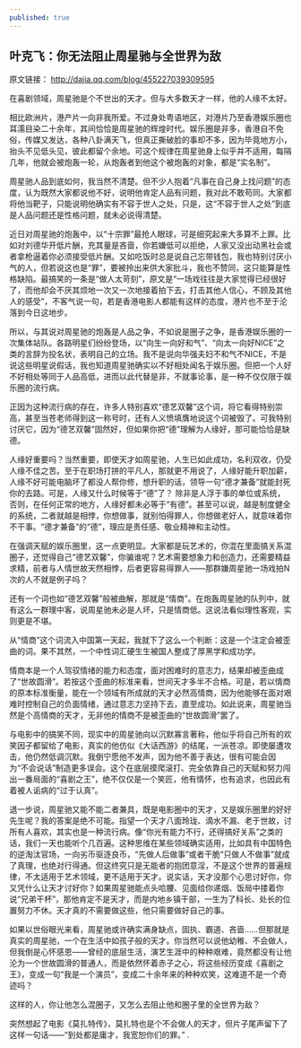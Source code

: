 ```yaml
---
published: true
---
```


## 叶克飞：你无法阻止周星驰与全世界为敌

原文链接： http://dajia.qq.com/blog/455227039309595 

在喜剧领域，周星驰是个不世出的天才。但与大多数天才一样，他的人缘不太好。

相比欧洲片，港产片一向非我所爱。不过身处粤语地区，对港片乃至香港娱乐圈也耳濡目染二十余年，其间恰恰是周星驰的辉煌时代。娱乐圈是非多，香港自不免俗，传媒又发达，各种八卦满天飞，但真正撕破脸的事却不多，因为毕竟地方小，抬头不见低头见，彼此都留个余地。可这个规律在周星驰身上似乎并不适用，每隔几年，他就会被炮轰一轮，从炮轰者到他这个被炮轰的对象，都是“实名制”。

周星驰人品到底如何，我当然不清楚。但不少人抱着“凡事在自己身上找问题”的态度，认为既然大家都说他不好，说明他肯定人品有问题，我对此不敢苟同。大家都将他当靶子，只能说明他确实有不容于世人之处，只是，这“不容于世人之处”到底是人品问题还是性格问题，就未必说得清楚。

近日对周星驰的炮轰中，以“十宗罪”最抢人眼球，可是细究起来大多算不上罪。比如对刘德华开低片酬，充其量是吝啬，你若嫌低可以拒绝，人家又没出动黑社会或者拿枪逼着你必须接受低片酬。又如吃饭时总是说自己忘带钱包，我也特别讨厌小气的人，但若说这也是“罪”，要被拎出来供大家批斗，我也不赞同，这只能算是性格缺陷。最搞笑的一条是“做人太苛刻”，原文是“一场戏往往是大家觉得已经很好了，而他却会不厌其烦地一次又一次地接着拍下去，打击其他人信心，不顾及其他人的感受”，不客气说一句，若是香港电影人都能有这样的态度，港片也不至于沦落到今日这地步。

所以，与其说对周星驰的炮轰是人品之争，不如说是圈子之争，是香港娱乐圈的一次集体站队。各路明星们纷纷登场，以“向生一向好和气”、“向太一向好NICE”之类的言辞为投名状，表明自己的立场。我不是说向华强夫妇不和气不NICE，不是说这些明星说假话，我也知道周星驰确实以不好相处闻名于娱乐圈。但把一个人好不好相处等同于人品高低，进而以此代替是非，不就事论事，是一种不仅仅限于娱乐圈的流行病。

正因为这种流行病的存在，许多人特别喜欢“德艺双馨”这个词，将它看得特别崇高，甚至当苍老师得到这一称号时，还有人义愤填膺地说这个词被毁了。可我特别讨厌它，因为“德艺双馨”固然好，但如果你把“德”理解为人缘好，那可能恰恰是缺德。

人缘好重要吗？当然重要，即使天才如周星驰，人生已如此成功，名利双收，仍受人缘不佳之苦。至于在职场打拼的平凡人，那就更不用说了，人缘好能升职加薪，人缘不好可能电脑坏了都没人帮你修，想升职的话，领导一句“德才兼备”就能封死你的去路。可是，人缘又什么时候等于“德”了？
除非是人浮于事的单位或系统，否则，在任何正常的地方，人缘好都未必等于“有德”。甚至可以说，越是制度健全的系统，二者就越是相悖，你想做事，就别怕得罪人，你想做老好人，就意味着你不干事。“德才兼备”的“德”，理应是责任感、敬业精神和主动性。

在强调天赋的娱乐圈里，这一点更明显。大家都是玩艺术的，你混在里面搞关系混圈子，还觉得自己“德艺双馨”，你骗谁呢？艺术需要想象力和创造力，还需要精益求精，前者与人情世故天然相悖，后者更容易得罪人——那群嫌周星驰一场戏拍N次的人不就是例子吗？

还有一个词也如“德艺双馨”般被曲解，那就是“情商”。在炮轰周星驰的队列中，就有这么一群理中客，说周星驰未必是人坏，只是情商低。这说法看似理性客观，实则更是不堪。

从“情商”这个词流入中国第一天起，我就下了这么一个判断：这是一个注定会被歪曲的词。果不其然，一个中性词汇硬生生被国人整成了厚黑学和成功学。

情商本是一个人驾驭情绪的能力和态度，面对困难时的意志力，结果却被歪曲成了“世故圆滑”。若按这个歪曲的标准来看，世间天才多半不合格。可是，若以情商的原本标准衡量，能在一个领域有所成就的天才必然高情商，因为他能够在面对艰难时控制自己的负面情绪，通过意志力坚持下去，直至成功。如此说来，周星驰当然是个高情商的天才，无非他的情商不是被歪曲的“世故圆滑”罢了。

与电影中的搞笑不同，现实中的周星驰向以沉默寡言著称，他似乎将自己所有的欢笑因子都留给了电影，真实的他仿似《大话西游》的结尾，一派苍凉。即使屡遭攻击，他仍然低调沉默。我倒宁愿他不发声，因为他不善于表达，很有可能会因为“不会说话”制造更多误会。这个在底层摸爬滚打、完全依靠自己的天赋和努力闯出一番局面的“喜剧之王”，绝不仅仅是一个笑匠，他有情怀，也有追求，也因此有着被人诟病的“过于认真”。

退一步说，周星驰又能不能二者兼具，既是电影圈中的天才，又是娱乐圈里的好好先生呢？我的答案是绝不可能。指望一个天才八面玲珑、滴水不漏、老于世故，讨所有人喜欢，其实也是一种流行病。像“你光有能力不行，还得搞好关系”之类的话，我们一天也能听个几百遍。这种思维在某些领域确实适用，比如具有中国特色的逆淘汰官场，一向劣币驱逐良币，“先做人后做事”或者干脆“只做人不做事”就成了真理，也绝对行得通。但这终究只是无能者的抱团意淫，不是这个世界的普遍规律，不太适用于艺术领域，更不适用于天才。说实话，天才没那个心思讨好你，你又凭什么让天才讨好你？如果周星驰能点头哈腰、见面给你递烟、饭局中搂着你说“兄弟干杯”，那他肯定不是天才，而是内地乡镇干部，一生为了科长、处长的位置努力不休。天才真的不需要做这些，他只需要做好自己的事。

如果以世俗眼光来看，周星驰或许确实满身缺点，固执、霸道、吝啬……但那就是真实的周星驰，一个在生活中如孩子般的天才。你当然可以说他幼稚、不会做人，但我倒是心怀感恩——曾经的底层生活，演艺生涯中的种种艰难，竟然都没有让他沦为一个世故圆滑的普通人，而是依然怀着赤子之心，将这些经历变成《喜剧之王》，变成一句“我是一个演员”，变成二十余年来的种种欢笑，这难道不是一个奇迹吗？

这样的人，你让他怎么混圈子，又怎么去阻止他和圈子里的全世界为敌？

突然想起了电影《莫扎特传》，莫扎特也是个不会做人的天才，但片子尾声留下了这样一句话——“到处都是庸才，我宽恕你们的罪。” .